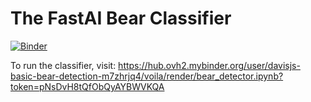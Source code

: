 # The FastAI Bear Classifier

[![Binder](https://mybinder.org/badge_logo.svg)](https://mybinder.org/v2/gh/davisjs/basic-bear-detection/HEAD?urlpath=%2Fvoila%2Frender%2Fbear_detector.ipynb)



To run the classifier, visit: https://hub.ovh2.mybinder.org/user/davisjs-basic-bear-detection-m7zhrjq4/voila/render/bear_detector.ipynb?token=pNsDvH8tQfObQyAYBWVKQA

